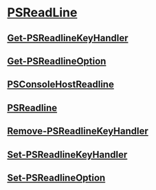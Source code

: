 #  [PSReadLine](PSReadLine.md)
##  [Get-PSReadlineKeyHandler](get-psreadlinekeyhandler.md)
##  [Get-PSReadlineOption](get-psreadlineoption.md)
##  [PSConsoleHostReadline](psconsolehostreadline.md)
##  [PSReadline](psreadline.md)
##  [Remove-PSReadlineKeyHandler](remove-psreadlinekeyhandler.md)
##  [Set-PSReadlineKeyHandler](set-psreadlinekeyhandler.md)
##  [Set-PSReadlineOption](set-psreadlineoption.md)
